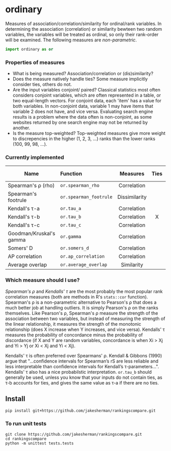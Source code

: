 # ordinary

Measures of association/correlation/similarity for ordinal/rank variables. In determining the association (correlation) or similarity bewteen two random variables, the variables will be treated as ordinal, so only their rank-order will be examined. The following measures are *non-parametric*. 

```python
import ordinary as or
```

### Properties of measures

* What is being measured? Association/correlation or (dis)similarity? 
* Does the measure natively handle ties? Some measure implicitly consider ties, others do not.
* Are the input variables conjoint/ paired? Classical statistics most often considers conjoint variables, which are often represented in a table, or two equal-length vectors. For conjoint data, each 'item' has a value for both variables. In non-conjoint data, variable 1 may have items that variable 2 does not have, and vice versa. Evaluating search engine results is a problem where the data often is non-conjoint, as some websites returned by one search engine may not be returned by another.
* Is the measure top-weighted? Top-weighted measures give more weight to discrepencies in the higher (1, 2, 3, ...) ranks than the lower ranks (100, 99, 98, ...). 

### Currently implemented

| Name                    | Function               | Measures      | Ties         | Conjoint | Top-weighted|
| ----------------------- |:---------------------- |:-------------:|:------------:|:--------:|:--------|
| Spearman's ρ (rho)      | `or.spearman_rho`      | Correlation   |              | X        |         |
| Spearman's footrule     | `or.spearman_footrule` | Dissimilarity |              | X        |         |
| Kendall's τ-a         | `or.tau_a`             | Correlation   |              | X        |         |
| Kendall's τ-b         | `or.tau_b`             | Correlation   | X            | X        |         |
| Kendall's τ-c         | `or.tau_c`             | Correlation   |              | X        |         |
| Goodman/Kruskal's gamma | `or.gamma`             | Correlation   |              | X        |         |
| Somers' D               | `or.somers_d`          | Correlation   |              | X        |         |
| AP correlation          | `or.ap_correlation`    | Correlation   |              | X        | X       |
| Average overlap         | `or.average_overlap`   | Similarity    |              |          | X       |

### Which measure should I use?

*Spearman's ρ* and *Kendalls' τ* are the most probably the most popular rank correlation measures (both are methods in R's `stats::cor` function). Spearman's ρ is a non-parametric alternative to Pearson's ρ that does a much better job at handling outliers. It is simply Pearson's ρ on the ranks themselves. Like Pearson's ρ, Spearman's ρ measure the strength of the association between two variables, but instead of measuring the strength of the linear relationship, it measures the strength of the monotonic relationship (does X increase when Y increases, and vice versa). Kendalls' τ measures the probability of concordance minus the probability of discordance (if X and Y are random variables, concordance is when Xi > Xj and Yi > Yj or Xi < Xj and Yi < Xj). 

Kendalls' τ is often preferred over Spearmans' ρ. Kendall & Gibbons (1990) argue that "...confidence intervals for Spearman’s rS are less reliable and less interpretable than confidence intervals for Kendall’s τ-parameters...". Kendalls' τ also has a nice probabilstic interpretation. `or.tau_b` should generally be used, unless you know that your inputs do not contain ties, as τ-b accounts for ties, and gives the same value as τ-a if there are no ties.

## Install

```bash
pip install git+https://github.com/jakesherman/rankingscompare.git
```

### To run unit tests

```
git clone https://github.com/jakesherman/rankingscompare.git
cd rankingscompare
python -m unittest tests.tests
```
